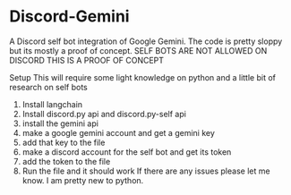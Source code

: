 # Discord-Gemini
A Discord self bot integration of Google Gemini. The code is pretty sloppy but its mostly a proof of concept.
SELF BOTS ARE NOT ALLOWED ON DISCORD
THIS IS A PROOF OF CONCEPT


Setup
This will require some light knowledge on python and a little bit of research on self bots
1. Install langchain
2. Install discord.py api and discord.py-self api
3. install the gemini api
4. make a google gemini account and get a gemini key
5. add that key to the file
6. make a discord account for the self bot and get its token
7. add the token to the file
8. Run the file and it should work
If there are any issues please let me know. I am pretty new to python.
